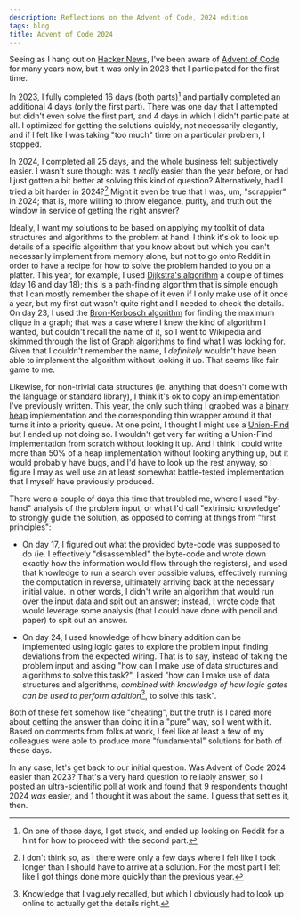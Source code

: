 ```yaml
---
description: Reflections on the Advent of Code, 2024 edition
tags: blog
title: Advent of Code 2024
---
```


Seeing as I hang out on [Hacker News](https://news.ycombinator.com/), I've been aware of [Advent of Code](https://adventofcode.com) for many years now, but it was only in 2023 that I participated for the first time.

In 2023, I fully completed 16 days (both parts)[^hint] and partially completed an additional 4 days (only the first part). There was one day that I attempted but didn't even solve the first part, and 4 days in which I didn't participate at all. I optimized for getting the solutions quickly, not necessarily elegantly, and if I felt like I was taking "too much" time on a particular problem, I stopped.

[^hint]: On one of those days, I got stuck, and ended up looking on Reddit for a hint for how to proceed with the second part.

In 2024, I completed all 25 days, and the whole business felt subjectively easier. I wasn't sure though: was it _really_ easier than the year before, or had I just gotten a bit better at solving this kind of question? Alternatively, had I tried a bit harder in 2024?[^not] Might it even be true that I was, um, "scrappier" in 2024; that is, more willing to throw elegance, purity, and truth out the window in service of getting the right answer?

[^not]: I don't think so, as I there were only a few days where I felt like I took longer than I should have to arrive at a solution. For the most part I felt like I got things done more quickly than the previous year.

Ideally, I want my solutions to be based on applying my toolkit of data structures and algorithms to the problem at hand. I think it's ok to look up details of a specific algorithm that you know about but which you can't necessarily implement from memory alone, but not to go onto Reddit in order to have a recipe for how to solve the problem handed to you on a platter. This year, for example, I used [Dijkstra's algorithm](https://en.wikipedia.org/wiki/Dijkstra%27s_algorithm) a couple of times (day 16 and day 18); this is a path-finding algorithm that is simple enough that I can mostly remember the shape of it even if I only make use of it once a year, but my first cut wasn't quite right and I needed to check the details. On day 23, I used the [Bron-Kerbosch algorithm](https://en.wikipedia.org/wiki/Bron%E2%80%93Kerbosch_algorithm) for finding the maximum clique in a graph; that was a case where I knew the kind of algorithm I wanted, but couldn't recall the name of it, so I went to Wikipedia and skimmed through the [list of Graph algorithms](https://en.wikipedia.org/wiki/List_of_algorithms#Graph_algorithms) to find what I was looking for. Given that I couldn't remember the name, I _definitely_ wouldn't have been able to implement the algorithm without looking it up. That seems like fair game to me.

Likewise, for non-trivial data structures (ie. anything that doesn't come with the language or standard library), I think it's ok to copy an implementation I've previously written. This year, the only such thing I grabbed was a [binary heap](https://en.wikipedia.org/wiki/Binary_heap) implementation and the corresponding thin wrapper around it that turns it into a priority queue. At one point, I thought I might use a [Union-Find](https://en.wikipedia.org/wiki/Disjoint-set_data_structure) but I ended up not doing so. I wouldn't get very far writing a Union-Find implementation from scratch without looking it up. And I think I could write more than 50% of a heap implementation without looking anything up, but it would probably have bugs, and I'd have to look up the rest anyway, so I figure I may as well use an at least somewhat battle-tested implementation that I myself have previously produced.

There were a couple of days this time that troubled me, where I used "by-hand" analysis of the problem input, or what I'd call "extrinsic knowledge" to strongly guide the solution, as opposed to coming at things from "first principles":

- On day 17, I figured out what the provided byte-code was supposed to do (ie. I effectively "disassembled" the byte-code and wrote down exactly how the information would flow through the registers), and used that knowledge to run a search over possible values, effectively running the computation in reverse, ultimately arriving back at the necessary initial value. In other words, I didn't write an algorithm that would run over the input data and spit out an answer; instead, I wrote code that would leverage some analysis (that I could have done with pencil and paper) to spit out an answer.

- On day 24, I used knowledge of how binary addition can be implemented using logic gates to explore the problem input finding deviations from the expected wiring. That is to say, instead of taking the problem input and asking "how can I make use of data structures and algorithms to solve this task?", I asked "how can I make use of data structures and algorithms, _combined with knowledge of how logic gates can be used to perform addition_[^knowledge], to solve this task".

[^knowledge]: Knowledge that I vaguely recalled, but which I obviously had to look up online to actually get the details right.

Both of these felt somehow like "cheating", but the truth is I cared more about getting the answer than doing it in a "pure" way, so I went with it. Based on comments from folks at work, I feel like at least a few of my colleagues were able to produce more "fundamental" solutions for both of these days.

In any case, let's get back to our initial question. Was Advent of Code 2024 easier than 2023? That's a very hard question to reliably answer, so I posted an ultra-scientific poll at work and found that 9 respondents thought 2024 _was_ easier, and 1 thought it was about the same. I guess that settles it, then.
